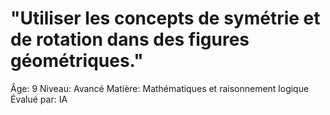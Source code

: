 # "Utiliser les concepts de symétrie et de rotation dans des figures géométriques."

Âge: 9
Niveau: Avancé
Matière: Mathématiques et raisonnement logique
Évalué par: IA